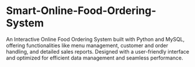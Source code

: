 # Smart-Online-Food-Ordering-System
An Interactive Online Food Ordering System built with Python and MySQL, offering functionalities like menu management, customer and order handling, and detailed sales reports. Designed with a user-friendly interface and optimized for efficient data management and seamless performance.
